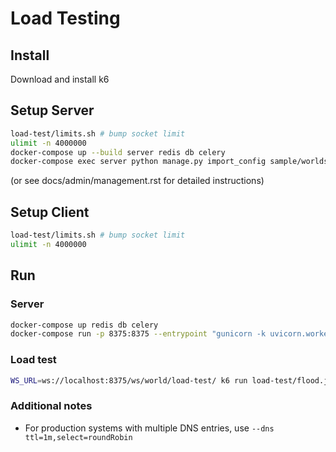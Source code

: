 # Load Testing

## Install
Download and install k6

## Setup Server

```sh
load-test/limits.sh # bump socket limit
ulimit -n 4000000
docker-compose up --build server redis db celery
docker-compose exec server python manage.py import_config sample/worlds/load-test.json
```
(or see docs/admin/management.rst for detailed instructions)

## Setup Client

```sh
load-test/limits.sh # bump socket limit
ulimit -n 4000000
```

## Run

### Server

```sh
docker-compose up redis db celery
docker-compose run -p 8375:8375 --entrypoint "gunicorn -k uvicorn.workers.UvicornWorker --bind 0.0.0.0:8375 --max-requests 1200 --max-requests-jitter 200 -w 32 venueless.asgi:application" server
```

### Load test

```sh
WS_URL=ws://localhost:8375/ws/world/load-test/ k6 run load-test/flood.js
```

### Additional notes

* For production systems with multiple DNS entries, use `--dns ttl=1m,select=roundRobin`